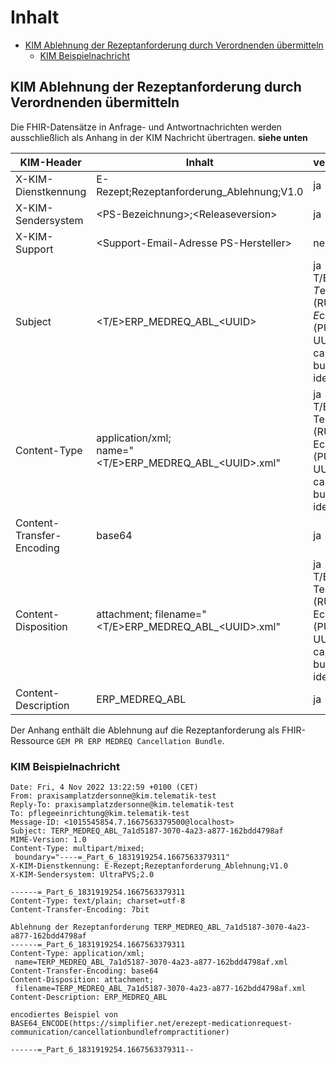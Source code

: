 # Inhalt

- [KIM Ablehnung der Rezeptanforderung durch Verordnenden übermitteln](#kim-rezeptablehnung)
  - [KIM Beispielnachricht](#kim-rezeptablehnung-beispielnachricht)

## KIM Ablehnung der Rezeptanforderung durch Verordnenden übermitteln

Die FHIR-Datensätze in Anfrage- und Antwortnachrichten werden ausschließlich als Anhang in der KIM Nachricht übertragen.
**siehe unten**

|KIM-Header              |Inhalt                                 |verpflichtend|
|------------------------|---------------------------------------|-------------|
|X-KIM-Dienstkennung     |E-Rezept;Rezeptanforderung_Ablehnung;V1.0|ja|
|X-KIM-Sendersystem      |\<PS-Bezeichnung>;\<Releaseversion>   |ja|
|X-KIM-Support           |\<Support-Email-Adresse PS-Hersteller>|nein|
|Subject                 |\<T/E>ERP_MEDREQ_ABL_\<UUID>                 |ja <br />T/E: *T*estsystem (RU) / *E*chtsystem (PU)<br />UUID: cancellation bundle identifier |
|Content-Type            |application/xml;<br />name="<T/E>ERP_MEDREQ_ABL_\<UUID>.xml" |ja<br />T/E: Testsystem (RU) / Echtsystem (PU)<br />UUID: cancellation bundle identifier <br />|
|Content-Transfer-Encoding |base64 |ja|
|Content-Disposition     |attachment; filename="<T/E>ERP_MEDREQ_ABL_\<UUID>.xml" |ja<br />T/E: Testsystem (RU) / Echtsystem (PU)<br />UUID: cancellation bundle identifier|
|Content-Description     |ERP_MEDREQ_ABL                                |ja|

Der Anhang enthält die Ablehnung auf die Rezeptanforderung als FHIR-Ressource `GEM PR ERP MEDREQ Cancellation Bundle`.

### KIM Beispielnachricht

    Date: Fri, 4 Nov 2022 13:22:59 +0100 (CET)
    From: praxisamplatzdersonne@kim.telematik-test
    Reply-To: praxisamplatzdersonne@kim.telematik-test
    To: pflegeeinrichtung@kim.telematik-test
    Message-ID: <1015545854.7.1667563379500@localhost>
    Subject: TERP_MEDREQ_ABL_7a1d5187-3070-4a23-a877-162bdd4798af
    MIME-Version: 1.0
    Content-Type: multipart/mixed;
     boundary="----=_Part_6_1831919254.1667563379311"
    X-KIM-Dienstkennung: E-Rezept;Rezeptanforderung_Ablehnung;V1.0
    X-KIM-Sendersystem: UltraPVS;2.0

    ------=_Part_6_1831919254.1667563379311
    Content-Type: text/plain; charset=utf-8
    Content-Transfer-Encoding: 7bit

    Ablehnung der Rezeptanforderung TERP_MEDREQ_ABL_7a1d5187-3070-4a23-a877-162bdd4798af
    ------=_Part_6_1831919254.1667563379311
    Content-Type: application/xml;
     name=TERP_MEDREQ_ABL_7a1d5187-3070-4a23-a877-162bdd4798af.xml
    Content-Transfer-Encoding: base64
    Content-Disposition: attachment;
     filename=TERP_MEDREQ_ABL_7a1d5187-3070-4a23-a877-162bdd4798af.xml
    Content-Description: ERP_MEDREQ_ABL

    encodiertes Beispiel von
    BASE64_ENCODE(https://simplifier.net/erezept-medicationrequest-communication/cancellationbundlefrompractitioner)

    ------=_Part_6_1831919254.1667563379311--
